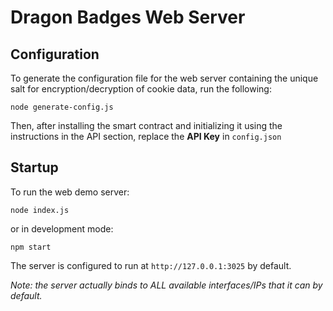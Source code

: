 # Dragon Badges Web Server

## Configuration

To generate the configuration file for the web server containing the unique salt for encryption/decryption of cookie data, run the following:

```node generate-config.js```

Then, after installing the smart contract and initializing it using the instructions in the API section, replace the **API Key** in `config.json`

## Startup

To run the web demo server:

```node index.js```

or in development mode:

```npm start```

The server is configured to run at `http://127.0.0.1:3025` by default.

*Note: the server actually binds to ALL available interfaces/IPs that it can by default.*